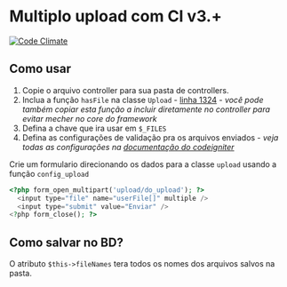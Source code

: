 # Multiplo upload com CI v3.+

[![Code Climate](https://codeclimate.com/github/rafa-acioly/multiple-upload-CI/badges/gpa.svg)](https://codeclimate.com/github/rafa-acioly/multiple-upload-CI)

## Como usar

1. Copie o arquivo controller para sua pasta de controllers.
2. Inclua a função `hasFile` na classe `Upload` - [linha 1324](https://github.com/rafa-acioly/multiple-upload-CI/blob/master/system/libraries/Upload.php#L1324) - *você pode também copiar esta função a incluir diretamente no controller para evitar mecher no core do framework*
3. Defina a chave que ira usar em `$_FILES`
4. Defina as configurações de validação pra os arquivos enviados - *veja todas as configurações na [documentação do codeigniter](https://www.codeigniter.com/user_guide/libraries/file_uploading.html#preferences)*

Crie um formulario direcionando os dados para a classe `upload` usando a função `config_upload`

```PHP
<?php form_open_multipart('upload/do_upload'); ?>
  <input type="file" name="userFile[]" multiple />
  <input type="submit" value="Enviar" />
<?php form_close(); ?>
```

## Como salvar no BD?

O atributo `$this->fileNames` tera todos os nomes dos arquivos salvos na pasta.
